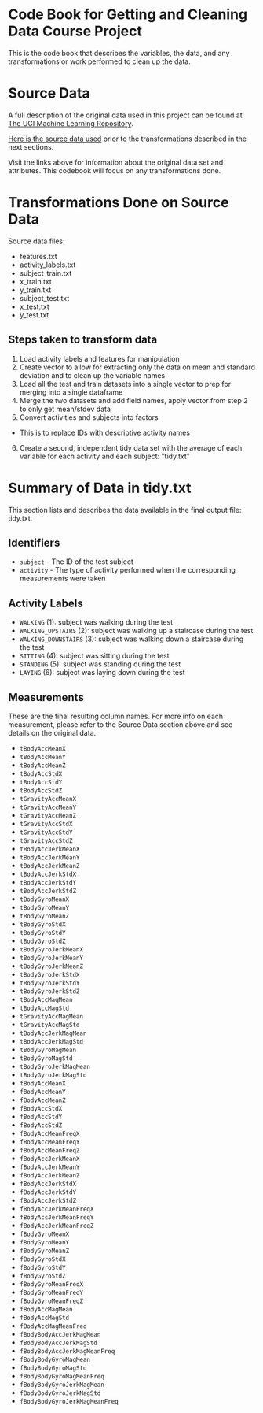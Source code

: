 # Code Book for Getting and Cleaning Data Course Project

This is the code book that describes the variables, the data, and any transformations or work performed to clean up the data.

# Source Data
A full description of the original data used in this project can be found at [The UCI Machine Learning Repository](http://archive.ics.uci.edu/ml/datasets/Human+Activity+Recognition+Using+Smartphones). 

[Here is the source data used](https://d396qusza40orc.cloudfront.net/getdata%2Fprojectfiles%2FUCI%20HAR%20Dataset.zip) prior to the transformations described in the next sections.

Visit the links above for information about the original data set and attributes. This codebook will focus on any transformations done.

# Transformations Done on Source Data

Source data files:
- features.txt
- activity_labels.txt
- subject_train.txt
- x_train.txt
- y_train.txt
- subject_test.txt
- x_test.txt
- y_test.txt

## Steps taken to transform data
1. Load activity labels and features for manipulation
2. Create vector to allow for extracting only the data on mean and standard deviation and to clean up the variable names 
3. Load all the test and train datasets into a single vector to prep for merging into a single dataframe
4. Merge the two datasets and add field names, apply vector from step 2 to only get mean/stdev data
5. Convert activities and subjects into factors
* This is to replace IDs with descriptive activity names
6. Create a second, independent tidy data set with the average of each variable for each activity and each subject: "tidy.txt"

# Summary of Data in tidy.txt
This section lists and describes the data available in the final output file: tidy.txt.

## Identifiers

* `subject` - The ID of the test subject
* `activity` - The type of activity performed when the corresponding measurements were taken

## Activity Labels

* `WALKING` (1): subject was walking during the test
* `WALKING_UPSTAIRS` (2): subject was walking up a staircase during the test
* `WALKING_DOWNSTAIRS` (3): subject was walking down a staircase during the test
* `SITTING` (4): subject was sitting during the test
* `STANDING` (5): subject was standing during the test
* `LAYING` (6): subject was laying down during the test

## Measurements
These are the final resulting column names. For more info on each measurement, please refer to the Source Data section above and see details on the original data. 

* `tBodyAccMeanX`
* `tBodyAccMeanY`
* `tBodyAccMeanZ`
* `tBodyAccStdX`
* `tBodyAccStdY`
* `tBodyAccStdZ`
* `tGravityAccMeanX`
* `tGravityAccMeanY`
* `tGravityAccMeanZ`
* `tGravityAccStdX`
* `tGravityAccStdY`
* `tGravityAccStdZ`
* `tBodyAccJerkMeanX`
* `tBodyAccJerkMeanY`
* `tBodyAccJerkMeanZ`
* `tBodyAccJerkStdX`
* `tBodyAccJerkStdY`
* `tBodyAccJerkStdZ`
* `tBodyGyroMeanX`
* `tBodyGyroMeanY`
* `tBodyGyroMeanZ`
* `tBodyGyroStdX`
* `tBodyGyroStdY`
* `tBodyGyroStdZ`
* `tBodyGyroJerkMeanX`
* `tBodyGyroJerkMeanY`
* `tBodyGyroJerkMeanZ`
* `tBodyGyroJerkStdX`
* `tBodyGyroJerkStdY`
* `tBodyGyroJerkStdZ`
* `tBodyAccMagMean`
* `tBodyAccMagStd`
* `tGravityAccMagMean`
* `tGravityAccMagStd`
* `tBodyAccJerkMagMean`
* `tBodyAccJerkMagStd`
* `tBodyGyroMagMean`
* `tBodyGyroMagStd`
* `tBodyGyroJerkMagMean`
* `tBodyGyroJerkMagStd`
* `fBodyAccMeanX`
* `fBodyAccMeanY`
* `fBodyAccMeanZ`
* `fBodyAccStdX`
* `fBodyAccStdY`
* `fBodyAccStdZ`
* `fBodyAccMeanFreqX`
* `fBodyAccMeanFreqY`
* `fBodyAccMeanFreqZ`
* `fBodyAccJerkMeanX`
* `fBodyAccJerkMeanY`
* `fBodyAccJerkMeanZ`
* `fBodyAccJerkStdX`
* `fBodyAccJerkStdY`
* `fBodyAccJerkStdZ`
* `fBodyAccJerkMeanFreqX`
* `fBodyAccJerkMeanFreqY`
* `fBodyAccJerkMeanFreqZ`
* `fBodyGyroMeanX`
* `fBodyGyroMeanY`
* `fBodyGyroMeanZ`
* `fBodyGyroStdX`
* `fBodyGyroStdY`
* `fBodyGyroStdZ`
* `fBodyGyroMeanFreqX`
* `fBodyGyroMeanFreqY`
* `fBodyGyroMeanFreqZ`
* `fBodyAccMagMean`
* `fBodyAccMagStd`
* `fBodyAccMagMeanFreq`
* `fBodyBodyAccJerkMagMean`
* `fBodyBodyAccJerkMagStd`
* `fBodyBodyAccJerkMagMeanFreq`
* `fBodyBodyGyroMagMean`
* `fBodyBodyGyroMagStd`
* `fBodyBodyGyroMagMeanFreq`
* `fBodyBodyGyroJerkMagMean`
* `fBodyBodyGyroJerkMagStd`
* `fBodyBodyGyroJerkMagMeanFreq`
